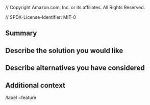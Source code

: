 // Copyright Amazon.com, Inc. or its affiliates. All Rights Reserved.

// SPDX-License-Identifier: MIT-0

## Summary

<!-- A clear and concise description of what the problem is. -->

## Describe the solution you would like

<!-- A clear and concise description of what you want to happen. -->

## Describe alternatives you have considered

<!-- A clear and concise description of any alternative solutions or features you've considered. -->

## Additional context

<!-- Add any other context or screenshots about the feature request here. -->

/label ~feature
